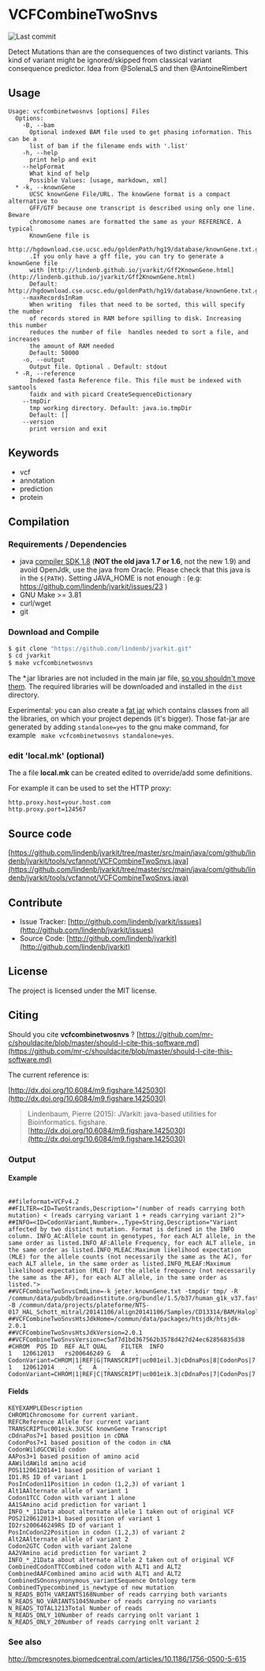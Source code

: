 # VCFCombineTwoSnvs

![Last commit](https://img.shields.io/github/last-commit/lindenb/jvarkit.png)

Detect Mutations than are the consequences of two distinct variants. This kind of variant might be ignored/skipped from classical variant consequence predictor. Idea from @SolenaLS and then @AntoineRimbert


## Usage

```
Usage: vcfcombinetwosnvs [options] Files
  Options:
    -B, --bam
      Optional indexed BAM file used to get phasing information. This can be a 
      list of bam if the filename ends with '.list'
    -h, --help
      print help and exit
    --helpFormat
      What kind of help
      Possible Values: [usage, markdown, xml]
  * -k, --knownGene
      UCSC knownGene File/URL. The knowGene format is a compact alternative to 
      GFF/GTF because one transcript is described using only one line.	Beware 
      chromosome names are formatted the same as your REFERENCE. A typical 
      KnownGene file is 
      http://hgdownload.cse.ucsc.edu/goldenPath/hg19/database/knownGene.txt.gz 
      .If you only have a gff file, you can try to generate a knownGene file 
      with [http://lindenb.github.io/jvarkit/Gff2KnownGene.html](http://lindenb.github.io/jvarkit/Gff2KnownGene.html)
      Default: http://hgdownload.cse.ucsc.edu/goldenPath/hg19/database/knownGene.txt.gz
    --maxRecordsInRam
      When writing  files that need to be sorted, this will specify the number 
      of records stored in RAM before spilling to disk. Increasing this number 
      reduces the number of file  handles needed to sort a file, and increases 
      the amount of RAM needed
      Default: 50000
    -o, --output
      Output file. Optional . Default: stdout
  * -R, --reference
      Indexed fasta Reference file. This file must be indexed with samtools 
      faidx and with picard CreateSequenceDictionary
    --tmpDir
      tmp working directory. Default: java.io.tmpDir
      Default: []
    --version
      print version and exit

```


## Keywords

 * vcf
 * annotation
 * prediction
 * protein


## Compilation

### Requirements / Dependencies

* java [compiler SDK 1.8](http://www.oracle.com/technetwork/java/index.html) (**NOT the old java 1.7 or 1.6**, not the new 1.9) and avoid OpenJdk, use the java from Oracle. Please check that this java is in the `${PATH}`. Setting JAVA_HOME is not enough : (e.g: https://github.com/lindenb/jvarkit/issues/23 )
* GNU Make >= 3.81
* curl/wget
* git


### Download and Compile

```bash
$ git clone "https://github.com/lindenb/jvarkit.git"
$ cd jvarkit
$ make vcfcombinetwosnvs
```

The *.jar libraries are not included in the main jar file, [so you shouldn't move them](https://github.com/lindenb/jvarkit/issues/15#issuecomment-140099011 ).
The required libraries will be downloaded and installed in the `dist` directory.

Experimental: you can also create a [fat jar](https://stackoverflow.com/questions/19150811/) which contains classes from all the libraries, on which your project depends (it's bigger). Those fat-jar are generated by adding `standalone=yes` to the gnu make command, for example ` make vcfcombinetwosnvs standalone=yes`.

### edit 'local.mk' (optional)

The a file **local.mk** can be created edited to override/add some definitions.

For example it can be used to set the HTTP proxy:

```
http.proxy.host=your.host.com
http.proxy.port=124567
```
## Source code 

[https://github.com/lindenb/jvarkit/tree/master/src/main/java/com/github/lindenb/jvarkit/tools/vcfannot/VCFCombineTwoSnvs.java](https://github.com/lindenb/jvarkit/tree/master/src/main/java/com/github/lindenb/jvarkit/tools/vcfannot/VCFCombineTwoSnvs.java)


## Contribute

- Issue Tracker: [http://github.com/lindenb/jvarkit/issues](http://github.com/lindenb/jvarkit/issues)
- Source Code: [http://github.com/lindenb/jvarkit](http://github.com/lindenb/jvarkit)

## License

The project is licensed under the MIT license.

## Citing

Should you cite **vcfcombinetwosnvs** ? [https://github.com/mr-c/shouldacite/blob/master/should-I-cite-this-software.md](https://github.com/mr-c/shouldacite/blob/master/should-I-cite-this-software.md)

The current reference is:

[http://dx.doi.org/10.6084/m9.figshare.1425030](http://dx.doi.org/10.6084/m9.figshare.1425030)

> Lindenbaum, Pierre (2015): JVarkit: java-based utilities for Bioinformatics. figshare.
> [http://dx.doi.org/10.6084/m9.figshare.1425030](http://dx.doi.org/10.6084/m9.figshare.1425030)






### Output



#### Example



```

##fileformat=VCFv4.2
##FILTER=<ID=TwoStrands,Description="(number of reads carrying both mutation) < (reads carrying variant 1 + reads carrying variant 2)">
##INFO=<ID=CodonVariant,Number=.,Type=String,Description="Variant affected by two distinct mutation. Format is defined in the INFO column. INFO_AC:Allele count in genotypes, for each ALT allele, in the same order as listed.INFO_AF:Allele Frequency, for each ALT allele, in the same order as listed.INFO_MLEAC:Maximum likelihood expectation (MLE) for the allele counts (not necessarily the same as the AC), for each ALT allele, in the same order as listed.INFO_MLEAF:Maximum likelihood expectation (MLE) for the allele frequency (not necessarily the same as the AF), for each ALT allele, in the same order as listed.">
##VCFCombineTwoSnvsCmdLine=-k jeter.knownGene.txt -tmpdir tmp/ -R /commun/data/pubdb/broadinstitute.org/bundle/1.5/b37/human_g1k_v37.fasta -B /commun/data/projects/plateforme/NTS-017_HAL_Schott_mitral/20141106/align20141106/Samples/CD13314/BAM/Haloplex20141106_CD13314_final.bam
##VCFCombineTwoSnvsHtsJdkHome=/commun/data/packages/htsjdk/htsjdk-2.0.1
##VCFCombineTwoSnvsHtsJdkVersion=2.0.1
##VCFCombineTwoSnvsVersion=c5af7d1bd367562b3578d427d24ec62856835d38
#CHROM	POS	ID	REF	ALT	QUAL	FILTER	INFO
1	120612013	rs200646249	G	A	.	.	CodonVariant=CHROM|1|REF|G|TRANSCRIPT|uc001eil.3|cDdnaPos|8|CodonPos|7|CodonWild|GCC|AAPos|3|AAWild|A|POS1|120612013|ID1|rs200646249|PosInCodon1|2|Alt1|A|Codon1|GTC|AA1|V|INFO_MLEAC_1|1|INFO_AC_1|1|INFO_MLEAF_1|0.500|INFO_AF_1|0.500|POS2|120612014|ID2|.|PosInCodon2|1|Alt2|A|Codon2|TCC|AA2|S|INFO_MLEAC_2|1|INFO_AC_2|1|INFO_MLEAF_2|0.500|INFO_AF_2|0.500|CombinedCodon|TTC|CombinedAA|F|CombinedSO|nonsynonymous_variant|CombinedType|combined_is_new|N_READS_BOTH_VARIANTS|168|N_READS_NO_VARIANTS|1045|N_READS_TOTAL|1213|N_READS_ONLY_1|0|N_READS_ONLY_2|0,CHROM|1|REF|G|TRANSCRIPT|uc001eik.3|cDdnaPos|8|CodonPos|7|CodonWild|GCC|AAPos|3|AAWild|A|POS1|120612013|ID1|rs200646249|PosInCodon1|2|Alt1|A|Codon1|GTC|AA1|V|INFO_MLEAC_1|1|INFO_AC_1|1|INFO_MLEAF_1|0.500|INFO_AF_1|0.500|POS2|120612014|ID2|.|PosInCodon2|1|Alt2|A|Codon2|TCC|AA2|S|INFO_MLEAC_2|1|INFO_AC_2|1|INFO_MLEAF_2|0.500|INFO_AF_2|0.500|CombinedCodon|TTC|CombinedAA|F|CombinedSO|nonsynonymous_variant|CombinedType|combined_is_new|N_READS_BOTH_VARIANTS|168|N_READS_NO_VARIANTS|1045|N_READS_TOTAL|1213|N_READS_ONLY_1|0|N_READS_ONLY_2|0;EXAC03_AC_NFE=641;EXAC03_AN_NFE=48948
1	120612014	.	C	A	.	.	CodonVariant=CHROM|1|REF|C|TRANSCRIPT|uc001eik.3|cDdnaPos|7|CodonPos|7|CodonWild|GCC|AAPos|3|AAWild|A|POS1|120612014|ID1|.|PosInCodon1|1|Alt1|A|Codon1|TCC|AA1|S|INFO_MLEAC_1|1|INFO_AC_1|1|INFO_MLEAF_1|0.500|INFO_AF_1|0.500|POS2|120612013|ID2|rs200646249|PosInCodon2|2|Alt2|A|Codon2|GTC|AA2|V|INFO_MLEAC_2|1|INFO_AC_2|1|INFO_MLEAF_2|0.500|INFO_AF_2|0.500|CombinedCodon|TTC|CombinedAA|F|CombinedSO|nonsynonymous_variant|CombinedType|combined_is_new|N_READS_BOTH_VARIANTS|168|N_READS_NO_VARIANTS|1045|N_READS_TOTAL|1213|N_READS_ONLY_1|0|N_READS_ONLY_2|0,CHROM|1|REF|C|TRANSCRIPT|uc001eil.3|cDdnaPos|7|CodonPos|7|CodonWild|GCC|AAPos|3|AAWild|A|POS1|120612014|ID1|.|PosInCodon1|1|Alt1|A|Codon1|TCC|AA1|S|INFO_MLEAC_1|1|INFO_AC_1|1|INFO_MLEAF_1|0.500|INFO_AF_1|0.500|POS2|120612013|ID2|rs200646249|PosInCodon2|2|Alt2|A|Codon2|GTC|AA2|V|INFO_MLEAC_2|1|INFO_AC_2|1|INFO_MLEAF_2|0.500|INFO_AF_2|0.500|CombinedCodon|TTC|CombinedAA|F|CombinedSO|nonsynonymous_variant|CombinedType|combined_is_new|N_READS_BOTH_VARIANTS|168|N_READS_NO_VARIANTS|1045|N_READS_TOTAL|1213|N_READS_ONLY_1|0|N_READS_ONLY_2|0;EXAC03_AC_NFE=640;EXAC03_AN_NFE=48228

```





#### Fields

```
KEYEXAMPLEDescription
CHROM1Chromosome for current variant.
REFCReference Allele for current variant
TRANSCRIPTuc001eik.3UCSC knownGene Transcript
cDdnaPos7+1 based position in cDNA
CodonPos7+1 based position of the codon in cNA
CodonWildGCCWild codon
AAPos3+1 based position of amino acid
AAWildAWild amino acid
POS1120612014+1 based position of variant 1
ID1.RS ID of variant 1
PosInCodon11Position in codon (1,2,3) of variant 1
Alt1AAlternate allele of variant 1
Codon1TCC Codon with variant 1 alone
AA1SAmino acid prediction for variant 1
INFO_*_11Data about alternate allele 1 taken out of original VCF
POS2120612013+1 based position of variant 1
ID2rs200646249RS ID of variant 1
PosInCodon22Position in codon (1,2,3) of variant 2
Alt2AAlternate allele of variant 2
Codon2GTC Codon with variant 2alone
AA2VAmino acid prediction for variant 2
INFO_*_21Data about alternate allele 2 taken out of original VCF
CombinedCodonTTCCombined codon with ALT1 and ALT2
CombinedAAFCombined amino acid with ALT1 and ALT2
CombinedSOnonsynonymous_variantSequence Ontology term
CombinedTypecombined_is_newtype of new mutation
N_READS_BOTH_VARIANTS168Number of reads carrying both variants
N_READS_NO_VARIANTS1045Number of reads carrying no variants
N_READS_TOTAL1213Total Number of reads
N_READS_ONLY_10Number of reads carrying onlt variant 1
N_READS_ONLY_20Number of reads carrying onlt variant 2
```



### See also

http://bmcresnotes.biomedcentral.com/articles/10.1186/1756-0500-5-615




